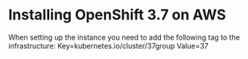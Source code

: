 # Installing OpenShift 3.7 on AWS

When setting up the instance you need to add the following tag to the infrastructure:
Key=kubernetes.io/cluster/37group
Value=37
